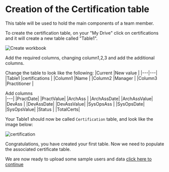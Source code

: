 # Creation of the Certification table 

This table will be used to hold the main components of a team member. 

To create the certification table, on your "My Drive" click on certifications and it will create a new table called "Table1". 

![Create workbook](/images/table1.png)

Add the required columns, changing column1,2,3 and add the additional columns. 

Change the table to look like the following: 
|Current   |New value  |
|---|---|
|Table1    |certifications   |
|Column1   |Name   |
|Column2   |Manager   |
|Column3   |Practitioner   |

Add columns   
|---|
|PractDate|
|PractValue|
|ArchAss  |
|ArchAssDate|
|ArchAssValue|
|DevAss     |
|DevAssDate|
|DevAssValue|
|SysOpsAss   |
|SysOpsDate|
|SysOpsValue|
|Status |
|TotalCerts|

Your Table1 should now be called ```Certification``` table, and look like the image below: 

![certification](/images/certification.png)

Congratulations, you have created your first table. Now we need to populate the associated certificate table.

We are now ready to upload some sample users and data [click here to continue](12_upload_sample_data_into_tables/README.md)
